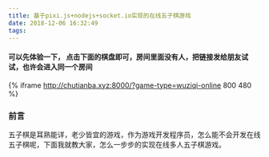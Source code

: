```yaml
---
title: 基于pixi.js+nodejs+socket.io实现的在线五子棋游戏
date: 2018-12-06 16:32:49
tags:
---
```

#### **可以先体验一下， 点击下面的棋盘即可，房间里面没有人，把链接发给朋友试试，也许会进入同一个房间**
{% iframe http://chutianba.xyz:8000/?game-type=wuziqi-online 800 480 %}
### **前言**
五子棋是耳熟能详，老少皆宜的游戏，作为游戏开发程序员，怎么能不会开发在线五子棋呢，下面我就教大家，怎么一步步的实现在线多人五子棋游戏。